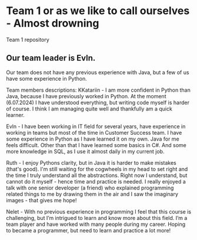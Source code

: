 # Team 1 or as we like to call ourselves - Almost drowning 
Team 1 repository

 ## Our team leader is Evln.

 Our team does not have any previous experience with Java, but a few of us have some experience in Python. 

Team members descriptions:
 KKatariin - I am more confident in Python than Java, because I have previously worked in Python. At the moment (6.07.2024) I have understood everything, but writing code myself is harder of course. I think I am managing quite well and thankfully am a quick learner.

 Evln - I have been working in IT field for several years, have experience in working in teams but most of the time in Customer Success team. 
 I have some experience in Python as I have learned it on my own. Java for me feels difficult. 
 Other than that I have learned some basics in C#. And some more knowledge in SQL, as I use it almost daily in my current job.

 Ruth - I enjoy Pythons clarity, but in Java it is harder to make mistakes (that's good). I'm still waiting for the cogwheels in my head to set right and the time I truly understand all the abstractions. Right now I understand, but cannot do it myself - hence time and practice is needed.
 I really enjoyed a talk with one senior developer (a friend) who explained programming related things to me by drawing them in the air and I saw the imaginary images - that gives me hope!

Nelet - With no previous experience in programming I feel that this course is challenging, but I’m intrigued to learn and know more about this field.
I’m a team player and have worked with many people during my career. Hoping to became a programmer, but need to learn and practice a lot more!
